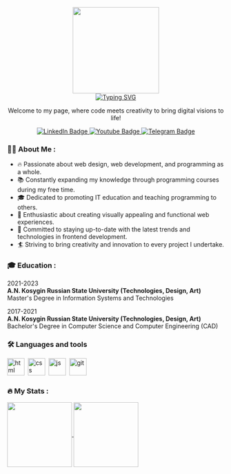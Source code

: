 <div id="header" align="center">
	<img src="https://media.giphy.com/media/1C8bHHJturSx2/giphy.gif" width="200"/> <br>
	<a href="https://git.io/typing-svg"><img src="https://readme-typing-svg.herokuapp.com?font=Fira+Code&size=29&pause=1000&color=61A7FF&center=true&vCenter=true&width=600&height=40&lines=Hi+there%2C+I'm+Marina+Verkutis!" alt="Typing SVG" /></a>
	<p>Welcome to my page, where code meets creativity to bring digital visions to life!</p>
	<div id="badges">
  		<a href="https://www.linkedin.com/in/marina-verkutis">
    			<img src="https://img.shields.io/badge/LinkedIn-blue?style=for-the-badge&logo=linkedin&logoColor=white" alt="LinkedIn Badge"/>
  		</a>
  		<a href="https://youtube.com/@doit4493?si=kcc9tvU8UTan_jAV">
    			<img src="https://img.shields.io/badge/YouTube-red?style=for-the-badge&logo=youtube&logoColor=white" alt="Youtube Badge"/>
  		</a>
  		<a href="https://t.me/molliTy">
    			<img src="https://img.shields.io/badge/Telegram-blue?style=for-the-badge&logo=telegram&logoColor=white" alt="Telegram Badge"/>
  		</a>
	</div>	
	<img src="https://komarev.com/ghpvc/?username=marina-verkutis&style=flat-square&color=blue" alt=""/>
</div>

### :woman_technologist: About Me :
- :fire: Passionate about web design, web development, and programming as a whole.
- :books: Constantly expanding my knowledge through programming courses during my free time.
- :mortar_board: Dedicated to promoting IT education and teaching programming to others.
- :star2: Enthusiastic about creating visually appealing and functional web experiences.
- :pencil: Committed to staying up-to-date with the latest trends and technologies in frontend development.
- :surfer: Striving to bring creativity and innovation to every project I undertake.

### :mortar_board: Education :

2021-2023 <br>
**A.N. Kosygin Russian State University (Technologies, Design, Art)** <br>
Master's Degree in Information Systems and Technologies

2017-2021 <br>
**A.N. Kosygin Russian State University (Technologies, Design, Art)** <br>
Bachelor's Degree in Computer Science and Computer Engineering (CAD)

### :hammer_and_wrench: Languages and tools
<img src="https://cdn.jsdelivr.net/gh/devicons/devicon/icons/html5/html5-original.svg" title="html" width="40" height="40"/>&nbsp;
<img src="https://cdn.jsdelivr.net/gh/devicons/devicon/icons/css3/css3-original.svg" title="css" width="40" height="40"/>&nbsp;
<img src="https://cdn.jsdelivr.net/gh/devicons/devicon/icons/javascript/javascript-original.svg" title="js" width="40" height="40"/>&nbsp;
<img src="https://cdn.jsdelivr.net/gh/devicons/devicon/icons/git/git-plain.svg" title="git" width="40" height="40"/>&nbsp;

### :fire: My Stats :
<a href="https://github.com/anuraghazra/github-readme-stats">
  <img height=150 align="center" src="https://github-readme-stats.vercel.app/api?username=marina-verkutis&show_icons=true&theme=transparent&rank_icon=github" />
</a>
<a href="https://github.com/anuraghazra/convoychat">
  <img height=150 align="center" src="https://github-readme-stats.vercel.app/api/top-langs?username=marina-verkutis&layout=compact&&theme=transparent&langs_count=20&card_width=320&hide=pascal,c,c%2B%2B" />
</a>

<!--
### :paperclip: Repositories
[![Readme Card](https://github-readme-stats.vercel.app/api/pin/?username=marina-verkutis&repo=noemi-blog&show_owner=true&theme=transparent)](https://github.com/marina-verkutis/noemi-blog) 
-->

